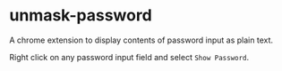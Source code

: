 # unmask-password
A chrome extension to display contents of password input as plain text.

Right click on any password input field and select `Show Password`.
